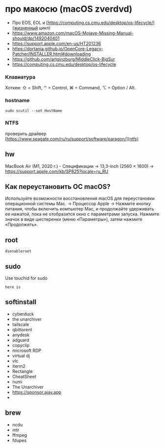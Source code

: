# про макосю (macOS zverdvd)

- Про EOS, EOL и [https://computing.cs.cmu.edu/desktop/os-lifecycle/](жизненный цикл)
- https://www.amazon.com/macOS-Mojave-Missing-Manual-should/dp/1492040401
- https://support.apple.com/en-us/HT201236
- https://dortania.github.io/OpenCore-Legacy-Patcher/INSTALLER.html#downloading
- https://github.com/artginzburg/MiddleClick-BigSur
- https://computing.cs.cmu.edu/desktop/os-lifecycle

### Клавиатура

Хоткеи: ⇧ = Shift, ⌃ = Control, ⌘ = Command, ⌥ = Option / Alt.

### hostname

```
sudo scutil --set HostName
```

### NTFS

проверить драйвер [https://www.seagate.com/ru/ru/support/software/paragon/](ntfs)

## hw

MacBook Air (M1, 2020 г.) - Спецификации -> 13,3-inch (2560 × 1600) -> https://support.apple.com/kb/SP825?locale=ru_RU

## Как переустановить ОС macOS? 

Используйте возможности восстановления macOS для переустановки операционной системы Mac. -> Процессор Apple -> Нажмите кнопку питания, чтобы включить компьютер Mac, и продолжайте удерживать ее нажатой, пока не отобразится окно с параметрами запуска. Нажмите значок в виде шестеренки (меню «Параметры»), затем нажмите «Продолжить».

## root

```
dsenableroot
```

## sudo

Use touchid for sudo

```
here is
```

## softinstall

- cyberduck
- the unarchiver
- tailscale
- qbittorent 
- anydesk
- adguard
- copyclip
- microsoft RDP
- virtual dj
- vlc
- iterm2
- Rectangle
- CheatSheet
- numi
- The Unarchiver
- https://sponsor.ajay.app
- 

## brew

- ncdu
- mtr
- ffmpeg
- fdupes

